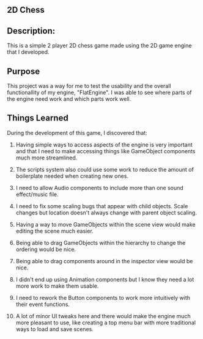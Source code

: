 ## 2D Chess

## Description:

This is a simple 2 player 2D chess game made using the 2D game engine that I developed.

## Purpose

This project was a way for me to test the usability and the overall functionallity of my engine, "FlatEngine".  I was able to see where parts of the engine need work and which parts work well.

## Things Learned

During the development of this game, I discovered that:

1. Having simple ways to access aspects of the engine is very important and that I need to make accessing things like GameObject components much more streamlined.

2. The scripts system also could use some work to reduce the amount of boilerplate needed when creating new ones.

3. I need to allow Audio components to include more than one sound effect/music file.

4. I need to fix some scaling bugs that appear with child objects.  Scale changes but location doesn't always change with parent object scaling.

5. Having a way to move GameObjects within the scene view would make editing the scene much easier.

6. Being able to drag GameObjects within the hierarchy to change the ordering would be nice.

7. Being able to drag components around in the inspector view would be nice.

8. I didn't end up using Animation components but I know they need a lot more work to make them usable.

9. I need to rework the Button components to work more intuitively with their event functions.

10. A lot of minor UI tweaks here and there would make the engine much more pleasant to use, like creating a top menu bar with more traditional ways to load and save scenes.